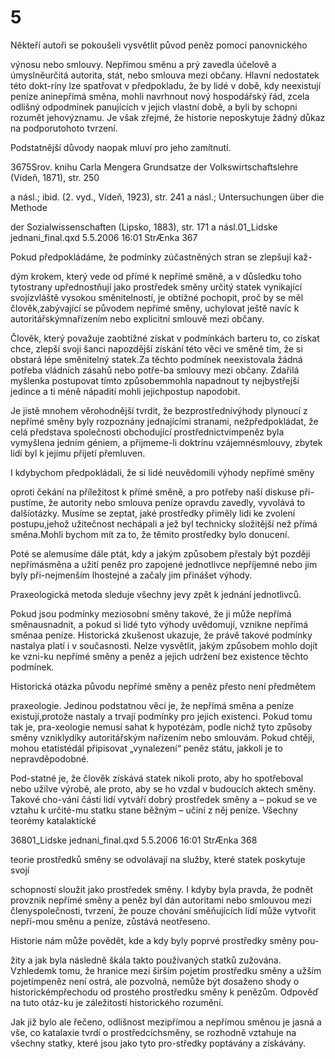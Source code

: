 # 5

Někteří autoři se pokoušeli vysvětlit původ peněz pomocí panovnického

výnosu nebo smlouvy. Nepřímou směnu a prý zavedla účelově a úmyslněurčitá autorita, stát, nebo smlouva mezi občany. Hlavní nedostatek této dokt-ríny lze spatřovat v předpokladu, že by lidé v době, kdy neexistují peníze aninepřímá směna, mohli navrhnout nový hospodářský řád, zcela odlišný odpodmínek panujících v jejich vlastní době, a byli by schopni rozumět jehovýznamu. Je však zřejmé, že historie neposkytuje žádný důkaz na podporutohoto tvrzení.

Podstatnější důvody naopak mluví pro jeho zamítnutí.

3675Srov. knihu Carla Mengera Grundsatze der Volkswirtschaftslehre (Vídeň, 1871), str. 250

a násl.; ibid. (2. vyd., Vídeň, 1923), str. 241 a násl.; Untersuchungen über die Methode

der Sozialwissenschaften (Lipsko, 1883), str. 171 a násl.01_Lidske jednani_final.qxd 5.5.2006 16:01 StrÆnka 367

Pokud předpokládáme, že podmínky zúčastněných stran se zlepšují kaž-

dým krokem, který vede od přímé k nepřímé směně, a v důsledku toho tytostrany upřednostňují jako prostředek směny určitý statek vynikající svojízvláště vysokou směnitelností, je obtížné pochopit, proč by se měl člověk,zabývající se původem nepřímé směny, uchylovat ještě navíc k autoritářskýmnařízením nebo explicitní smlouvě mezi občany.

Člověk, který považuje zaobtížné získat v podmínkách barteru to, co získat chce, zlepší svoji šanci napozdější získání této věci ve směně tím, že si obstará lépe směnitelný statek.Za těchto podmínek neexistovala žádná potřeba vládních zásahů nebo potře-ba smlouvy mezi občany. Zdařilá myšlenka postupovat tímto způsobemmohla napadnout ty nejbystřejší jedince a ti méně nápadití mohli jejichpostup napodobit.

Je jistě mnohem věrohodnější tvrdit, že bezprostřednívýhody plynoucí z nepřímé směny byly rozpoznány jednajícími stranami, nežpředpokládat, že celá představa společnosti obchodující prostřednictvímpeněz byla vymyšlena jedním géniem, a přijmeme-li doktrínu vzájemnésmlouvy, zbytek lidí byl k jejímu přijetí přemluven.

I kdybychom předpokládali, že si lidé neuvědomili výhody nepřímé směny

oproti čekání na příležitost k přímé směně, a pro potřeby naší diskuse při-pustíme, že autority nebo smlouva peníze opravdu zavedly, vyvolává to dalšíotázky. Musíme se zeptat, jaké prostředky přiměly lidi ke zvolení postupu,jehož užitečnost nechápali a jež byl technicky složitější než přímá směna.Mohli bychom mít za to, že těmito prostředky bylo donucení.

Poté se alemusíme dále ptát, kdy a jakým způsobem přestaly být později nepřímásměna a užití peněz pro zapojené jednotlivce nepříjemné nebo jim byly při-nejmenším lhostejné a začaly jim přinášet výhody.

Praxeologická metoda sleduje všechny jevy zpět k jednání jednotlivců.

Pokud jsou podmínky meziosobní směny takové, že ji může nepřímá směnausnadnit, a pokud si lidé tyto výhody uvědomují, vznikne nepřímá směnaa peníze. Historická zkušenost ukazuje, že právě takové podmínky nastalya platí i v současnosti. Nelze vysvětlit, jakým způsobem mohlo dojít ke vzni-ku nepřímé směny a peněz a jejich udržení bez existence těchto podmínek.

Historická otázka původu nepřímé směny a peněz přesto není předmětem

praxeologie. Jedinou podstatnou věcí je, že nepřímá směna a peníze existují,protože nastaly a trvají podmínky pro jejich existenci. Pokud tomu tak je, pra-xeologie nemusí sahat k hypotézám, podle nichž tyto způsoby směny vzniklydíky autoritářským nařízením nebo smlouvám. Pokud chtějí, mohou etatistédál připisovat „vynalezení“ peněz státu, jakkoli je to nepravděpodobné.

Pod-statné je, že člověk získává statek nikoli proto, aby ho spotřeboval nebo užilve výrobě, ale proto, aby se ho vzdal v budoucích aktech směny. Takové cho-vání části lidí vytváří dobrý prostředek směny a – pokud se ve vztahu k určité-mu statku stane běžným – učiní z něj peníze. Všechny teorémy katalaktické

36801_Lidske jednani_final.qxd 5.5.2006 16:01 StrÆnka 368

teorie prostředků směny se odvolávají na služby, které statek poskytuje svojí

schopností sloužit jako prostředek směny. I kdyby byla pravda, že podnět provznik nepřímé směny a peněz byl dán autoritami nebo smlouvou mezi členyspolečnosti, tvrzení, že pouze chování směňujících lidí může vytvořit nepří-mou směnu a peníze, zůstává neotřeseno.

Historie nám může povědět, kde a kdy byly poprvé prostředky směny pou-

žity a jak byla následně škála takto používaných statků zužována. Vzhledemk tomu, že hranice mezi širším pojetím prostředku směny a užším pojetímpeněz není ostrá, ale pozvolná, nemůže být dosaženo shody o historickémpřechodu od prostého prostředku směny k penězům. Odpověď na tuto otáz-ku je záležitostí historického rozumění.

Jak již bylo ale řečeno, odlišnost mezipřímou a nepřímou směnou je jasná a vše, co katalaxie tvrdí o prostředcíchsměny, se rozhodně vztahuje na všechny statky, které jsou jako tyto pro-středky poptávány a získávány.

